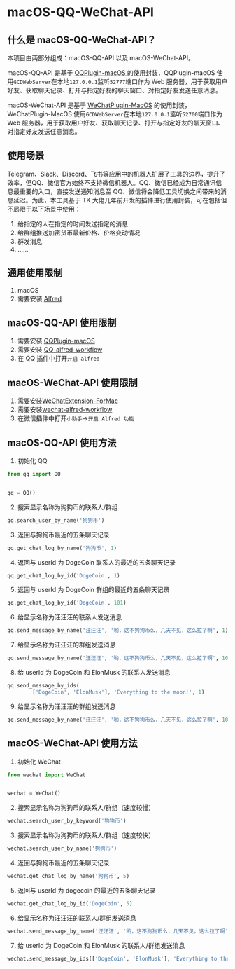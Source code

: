 # macOS-QQ-WeChat-API

## 什么是 macOS-QQ-WeChat-API？

本项目由两部分组成：macOS-QQ-API 以及 macOS-WeChat-API。

macOS-QQ-API 是基于 [QQPlugin-macOS ](https://github.com/TKkk-iOSer/QQPlugin-macOS)的使用封装，QQPlugin-macOS 使用`GCDWebServer`在本地`127.0.0.1`监听`52777`端口作为 Web 服务器，用于获取用户好友、获取聊天记录、打开与指定好友的聊天窗口、对指定好友发送任意消息。

macOS-WeChat-API 是基于 [WeChatPlugin-MacOS](https://github.com/TKkk-iOSer/WeChatPlugin-MacOS) 的使用封装，WeChatPlugin-MacOS 使用`GCDWebServer`在本地`127.0.0.1`监听`52700`端口作为 Web 服务器，用于获取用户好友、获取聊天记录、打开与指定好友的聊天窗口、对指定好友发送任意消息。

## 使用场景

Telegram、Slack、Discord、飞书等应用中的机器人扩展了工具的边界，提升了效率，但QQ、微信官方始终不支持微信机器人。QQ、微信已经成为日常通讯信息最重要的入口，直接发送通知消息至 QQ、微信将会降低工具切换之间带来的消息延迟。为此，本工具基于 TK 大佬几年前开发的插件进行使用封装，可在包括但不局限于以下场景中使用：

1. 给指定的人在指定的时间发送指定的消息
2. 给群组推送加密货币最新价格、价格变动情况
3. 群发消息
4. ……

## 通用使用限制

1. macOS
2. 需要安装 [Alfred](https://www.alfredapp.com)

## macOS-QQ-API 使用限制

1. 需要安装 [QQPlugin-macOS ](https://github.com/TKkk-iOSer/QQPlugin-macOS)
2. 需要安装 [QQ-alfred-workflow](https://github.com/TKkk-iOSer/QQPlugin-macOS/blob/master/Other/QQ%20Plugin.alfredworkflow)
3. 在 QQ 插件中打开`开启 alfred`

## macOS-WeChat-API 使用限制

1. 需要安装[WeChatExtension-ForMac](https://github.com/MustangYM/WeChatExtension-ForMac)
2. 需要安装[wechat-alfred-workflow](https://github.com/TKkk-iOSer/wechat-alfred-workflow)
3. 在微信插件中打开`小助手`->`开启 Alfred 功能`



## macOS-QQ-API 使用方法

1. 初始化 QQ

```python
from qq import QQ


qq = QQ()
```

2. 搜索显示名称为狗狗币的联系人/群组

```python
qq.search_user_by_name('狗狗币')
```

3. 返回与狗狗币最近的五条聊天记录

```python
qq.get_chat_log_by_name('狗狗币', 1)
```

4. 返回与 userId 为 DogeCoin 联系人的最近的五条聊天记录

```python
qq.get_chat_log_by_id('DogeCoin', 1)
```

5. 返回与 userId 为 DogeCoin 群组的最近的五条聊天记录

```python
qq.get_chat_log_by_id('DogeCoin', 101)
```

6. 给显示名称为汪汪汪的联系人发送消息

```python
qq.send_message_by_name('汪汪汪', '哟，这不狗狗币么，几天不见，这么拉了啊', 1)
```

7. 给显示名称为汪汪汪的群组发送消息

```python
qq.send_message_by_name('汪汪汪', '哟，这不狗狗币么，几天不见，这么拉了啊', 101)
```

8. 给 userId 为 DogeCoin 和 ElonMusk 的联系人发送消息

```python
qq.send_message_by_ids(
        ['DogeCoin', 'ElonMusk'], 'Everything to the moon!', 1)
```

9. 给显示名称为汪汪汪的群组发送消息

```python
qq.send_message_by_name('汪汪汪', '哟，这不狗狗币么，几天不见，这么拉了啊', 101)
```

## macOS-WeChat-API 使用方法

1. 初始化 WeChat

```python
from wechat import WeChat


wechat = WeChat()
```

2. 搜索显示名称为狗狗币的联系人/群组（速度较慢）

```python
wechat.search_user_by_keyword('狗狗币')
```

3. 搜索显示名称为狗狗币的联系人/群组（速度较快）

```python
wechat.search_user_by_name('狗狗币')
```

4. 返回与狗狗币最近的五条聊天记录

```python
wechat.get_chat_log_by_name('狗狗币', 5)
```

5. 返回与 userId 为 dogecoin 的最近的五条聊天记录

```python
wechat.get_chat_log_by_id('DogeCoin', 5)
```

6. 给显示名称为汪汪汪的联系人/群组发送消息

```python
wechat.send_message_by_name('汪汪汪', '哟，这不狗狗币么，几天不见，这么拉了啊')
```

7. 给 userId 为 DogeCoin 和 ElonMusk 的联系人/群组发送消息

```python
wechat.send_message_by_ids(['DogeCoin', 'ElonMusk'], 'Everything to the moon!')
```

